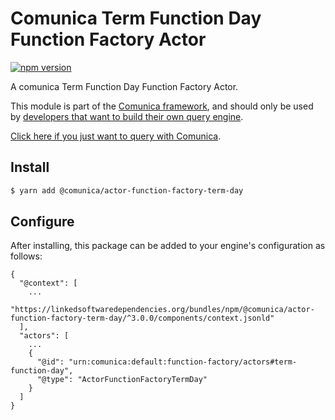 # Comunica Term Function Day Function Factory Actor

[![npm version](https://badge.fury.io/js/%40comunica%2Factor-function-factory-term-function-day.svg)](https://www.npmjs.com/package/@comunica/actor-function-factory-term-day)

A comunica Term Function Day Function Factory Actor.

This module is part of the [Comunica framework](https://github.com/comunica/comunica),
and should only be used by [developers that want to build their own query engine](https://comunica.dev/docs/modify/).

[Click here if you just want to query with Comunica](https://comunica.dev/docs/query/).

## Install

```bash
$ yarn add @comunica/actor-function-factory-term-day
```

## Configure

After installing, this package can be added to your engine's configuration as follows:
```text
{
  "@context": [
    ...
    "https://linkedsoftwaredependencies.org/bundles/npm/@comunica/actor-function-factory-term-day/^3.0.0/components/context.jsonld"
  ],
  "actors": [
    ...
    {
      "@id": "urn:comunica:default:function-factory/actors#term-function-day",
      "@type": "ActorFunctionFactoryTermDay"
    }
  ]
}
```
